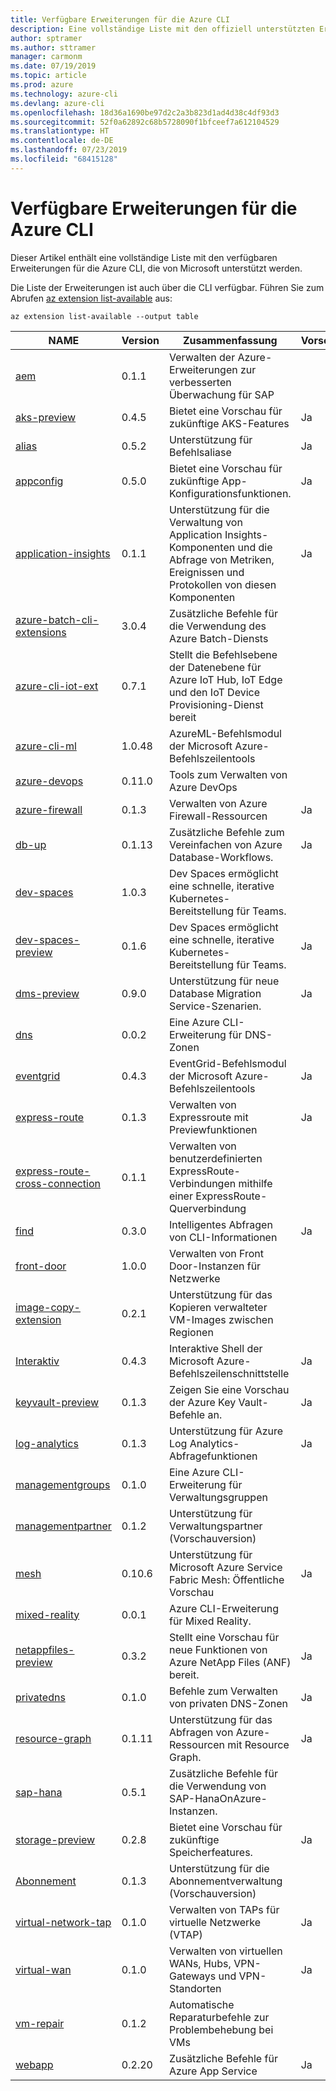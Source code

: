 ```yaml
---
title: Verfügbare Erweiterungen für die Azure CLI
description: Eine vollständige Liste mit den offiziell unterstützten Erweiterungen für die Azure CLI
author: sptramer
ms.author: sttramer
manager: carmonm
ms.date: 07/19/2019
ms.topic: article
ms.prod: azure
ms.technology: azure-cli
ms.devlang: azure-cli
ms.openlocfilehash: 18d36a1690be97d2c2a3b823d1ad4d38c4df93d3
ms.sourcegitcommit: 52f0a62892c68b5728090f1bfceef7a612104529
ms.translationtype: HT
ms.contentlocale: de-DE
ms.lasthandoff: 07/23/2019
ms.locfileid: "68415128"
---
```

# <a name="available-extensions-for-the-azure-cli"></a>Verfügbare Erweiterungen für die Azure CLI

Dieser Artikel enthält eine vollständige Liste mit den verfügbaren Erweiterungen für die Azure CLI, die von Microsoft unterstützt werden.

Die Liste der Erweiterungen ist auch über die CLI verfügbar. Führen Sie zum Abrufen [az extension list-available](/cli/azure/extension?view=azure-cli-latest#az-extension-list-available) aus:

```azurecli-interactive
az extension list-available --output table
```

| NAME | Version | Zusammenfassung | Vorschau |
|------|---------|---------|---------|
| [aem](https://github.com/Azure/azure-cli-extensions) | 0.1.1 | Verwalten der Azure-Erweiterungen zur verbesserten Überwachung für SAP |  |
| [aks-preview](https://github.com/Azure/azure-cli-extensions/tree/master/src/aks-preview) | 0.4.5 | Bietet eine Vorschau für zukünftige AKS-Features | Ja |
| [alias](https://github.com/Azure/azure-cli-extensions) | 0.5.2 | Unterstützung für Befehlsaliase | Ja |
| [appconfig](https://github.com/Azure/azure-cli-extensions) | 0.5.0 | Bietet eine Vorschau für zukünftige App-Konfigurationsfunktionen. | Ja |
| [application-insights](https://github.com/Azure/azure-cli-extensions/tree/master/src/application-insights) | 0.1.1 | Unterstützung für die Verwaltung von Application Insights-Komponenten und die Abfrage von Metriken, Ereignissen und Protokollen von diesen Komponenten | Ja |
| [azure-batch-cli-extensions](https://github.com/Azure/azure-batch-cli-extensions) | 3.0.4 | Zusätzliche Befehle für die Verwendung des Azure Batch-Diensts |  |
| [azure-cli-iot-ext](https://github.com/azure/azure-iot-cli-extension) | 0.7.1 | Stellt die Befehlsebene der Datenebene für Azure IoT Hub, IoT Edge und den IoT Device Provisioning-Dienst bereit |  |
| [azure-cli-ml](https://docs.microsoft.com/en-us/azure/machine-learning/service/) | 1.0.48 | AzureML-Befehlsmodul der Microsoft Azure-Befehlszeilentools |  |
| [azure-devops](https://github.com/Microsoft/azure-devops-cli-extension) | 0.11.0 | Tools zum Verwalten von Azure DevOps |  |
| [azure-firewall](https://github.com/Azure/azure-cli-extensions/tree/master/src/azure-firewall) | 0.1.3 | Verwalten von Azure Firewall-Ressourcen | Ja |
| [db-up](https://github.com/Azure/azure-cli-extensions/tree/master/src/db-up) | 0.1.13 | Zusätzliche Befehle zum Vereinfachen von Azure Database-Workflows. | Ja |
| [dev-spaces](https://github.com/Azure/azure-cli-extensions) | 1.0.3 | Dev Spaces ermöglicht eine schnelle, iterative Kubernetes-Bereitstellung für Teams. |  |
| [dev-spaces-preview](https://github.com/Azure/azure-cli-extensions) | 0.1.6 | Dev Spaces ermöglicht eine schnelle, iterative Kubernetes-Bereitstellung für Teams. | Ja |
| [dms-preview](https://github.com/Azure/azure-cli-extensions/tree/master/src/dms-preview) | 0.9.0 | Unterstützung für neue Database Migration Service-Szenarien. | Ja |
| [dns](https://github.com/Azure/azure-cli-extensions) | 0.0.2 | Eine Azure CLI-Erweiterung für DNS-Zonen |  |
| [eventgrid](https://github.com/Azure/azure-cli-extensions) | 0.4.3 | EventGrid-Befehlsmodul der Microsoft Azure-Befehlszeilentools | Ja |
| [express-route](https://github.com/Azure/azure-cli-extensions/tree/master/src/express-route) | 0.1.3 | Verwalten von Expressroute mit Previewfunktionen | Ja |
| [express-route-cross-connection](https://github.com/Azure/azure-cli-extensions/tree/master/src/express-route-cross-connection) | 0.1.1 | Verwalten von benutzerdefinierten ExpressRoute-Verbindungen mithilfe einer ExpressRoute-Querverbindung |  |
| [find](https://github.com/Azure/azure-cli-extensions/tree/master/src/find) | 0.3.0 | Intelligentes Abfragen von CLI-Informationen | Ja |
| [front-door](https://github.com/Azure/azure-cli-extensions/tree/master/src/front-door) | 1.0.0 | Verwalten von Front Door-Instanzen für Netzwerke |  |
| [image-copy-extension](https://github.com/Azure/azure-cli-extensions) | 0.2.1 | Unterstützung für das Kopieren verwalteter VM-Images zwischen Regionen |  |
| [Interaktiv](https://github.com/Azure/azure-cli) | 0.4.3 | Interaktive Shell der Microsoft Azure-Befehlszeilenschnittstelle | Ja |
| [keyvault-preview](https://github.com/Azure/azure-keyvault-cli-extension) | 0.1.3 | Zeigen Sie eine Vorschau der Azure Key Vault-Befehle an. | Ja |
| [log-analytics](https://github.com/Azure/azure-cli-extensions/tree/master/src/log-analytics) | 0.1.3 | Unterstützung für Azure Log Analytics-Abfragefunktionen | Ja |
| [managementgroups](https://github.com/Azure/azure-cli-extensions) | 0.1.0 | Eine Azure CLI-Erweiterung für Verwaltungsgruppen |  |
| [managementpartner](https://github.com/Azure/azure-cli-extensions) | 0.1.2 | Unterstützung für Verwaltungspartner (Vorschauversion) |  |
| [mesh](https://github.com/Azure/azure-cli-extensions) | 0.10.6 | Unterstützung für Microsoft Azure Service Fabric Mesh: Öffentliche Vorschau | Ja |
| [mixed-reality](https://github.com/Azure/azure-cli-extensions) | 0.0.1 | Azure CLI-Erweiterung für Mixed Reality. |  |
| [netappfiles-preview](https://github.com/Azure/azure-cli-extensions/tree/master/src/netappfiles-preview) | 0.3.2 | Stellt eine Vorschau für neue Funktionen von Azure NetApp Files (ANF) bereit. | Ja |
| [privatedns](https://github.com/Azure/azure-cli-extensions) | 0.1.0 | Befehle zum Verwalten von privaten DNS-Zonen | Ja |
| [resource-graph](https://github.com/Azure/azure-cli-extensions/tree/master/src/resource-graph) | 0.1.11 | Unterstützung für das Abfragen von Azure-Ressourcen mit Resource Graph. | Ja |
| [sap-hana](https://github.com/Azure/azure-hanaonazure-cli-extension) | 0.5.1 | Zusätzliche Befehle für die Verwendung von SAP-HanaOnAzure-Instanzen. |  |
| [storage-preview](https://github.com/Azure/azure-cli-extensions/tree/master/src/storage-preview) | 0.2.8 | Bietet eine Vorschau für zukünftige Speicherfeatures. | Ja |
| [Abonnement](https://github.com/Azure/azure-cli-extensions) | 0.1.3 | Unterstützung für die Abonnementverwaltung (Vorschauversion) |  |
| [virtual-network-tap](https://github.com/Azure/azure-cli-extensions/tree/master/src/virtual-network-tap) | 0.1.0 | Verwalten von TAPs für virtuelle Netzwerke (VTAP) | Ja |
| [virtual-wan](https://github.com/Azure/azure-cli-extensions/tree/master/src/virtual-wan) | 0.1.0 | Verwalten von virtuellen WANs, Hubs, VPN-Gateways und VPN-Standorten | Ja |
| [vm-repair](https://github.com/Azure/azure-cli-extensions/tree/master/src/vm-repair) | 0.1.2 | Automatische Reparaturbefehle zur Problembehebung bei VMs |  |
| [webapp](https://github.com/Azure/azure-cli-extensions/tree/master/src/webapp) | 0.2.20 | Zusätzliche Befehle für Azure App Service | Ja |